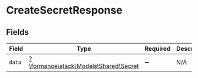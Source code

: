 # CreateSecretResponse


## Fields

| Field                                                                  | Type                                                                   | Required                                                               | Description                                                            |
| ---------------------------------------------------------------------- | ---------------------------------------------------------------------- | ---------------------------------------------------------------------- | ---------------------------------------------------------------------- |
| `data`                                                                 | [?\formance\stack\Models\Shared\Secret](../../Models/Shared/Secret.md) | :heavy_minus_sign:                                                     | N/A                                                                    |